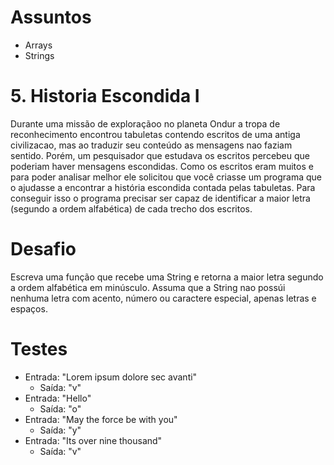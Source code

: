 # Assuntos
- Arrays
- Strings

# 5. Historia Escondida I
Durante uma missão de exploraçãoo no planeta Ondur a tropa de reconhecimento encontrou tabuletas contendo escritos de uma antiga civilizacao, mas ao traduzir seu conteúdo as mensagens nao faziam sentido.
Porém, um pesquisador que estudava os escritos percebeu que poderiam haver mensagens escondidas.
Como os escritos eram muitos e para poder analisar melhor ele solicitou que você criasse um programa que o ajudasse a encontrar a história escondida contada pelas tabuletas.
Para conseguir isso o programa precisar ser capaz de identificar a maior letra (segundo a ordem alfabética) de cada trecho dos escritos.

# Desafio
Escreva uma função que recebe uma String e retorna a maior letra segundo a ordem alfabética em minúsculo.
Assuma que a String nao possúi nenhuma letra com acento, número ou caractere especial, apenas letras e espaços.

# Testes
- Entrada: "Lorem ipsum dolore sec avanti"
  - Saída: "v"
- Entrada: "Hello"
  - Saída: "o"
- Entrada: "May the force be with you"
  - Saída: "y"
- Entrada: "Its over nine thousand"
  - Saída: "v"